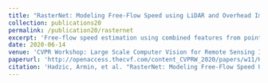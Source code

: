 ```yaml
---
title: "RasterNet: Modeling Free-Flow Speed using LiDAR and Overhead Imagery"
collection: publications20
permalink: /publication20/rasternet
excerpt: 'Free-flow speed estimation using combined features from point clouds and overhead imagery.'
date: 2020-06-14
venue: 'CVPR Workshop: Large Scale Computer Vision for Remote Sensing Imagery (EARTHVISION)'
paperurl: 'http://openaccess.thecvf.com/content_CVPRW_2020/papers/w11/Hadzic_RasterNet_Modeling_Free-Flow_Speed_Using_LiDAR_and_Overhead_Imagery_CVPRW_2020_paper.pdf'
citation: 'Hadzic, Armin, et al. "RasterNet: Modeling Free-Flow Speed Using LiDAR and Overhead Imagery." Proceedings of the IEEE/CVF Conference on Computer Vision and Pattern Recognition Workshops. 2020.'
---
```


